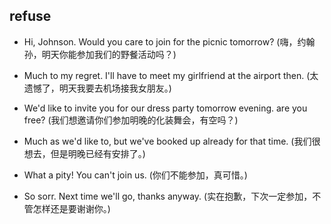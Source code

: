## refuse

- Hi, Johnson. Would you care to join for the picnic tomorrow? (嗨，约翰孙，明天你能参加我们的野餐活动吗？)

* Much to my regret. I'll have to meet my girlfriend at the airport then. (太遗憾了，明天我要去机场接我女朋友。)

- We'd like to invite you for our dress party tomorrow evening. are you free? (我们想邀请你们参加明晚的化装舞会，有空吗？)

* Much as we'd like to, but we've booked up already for that time. (我们很想去，但是明晚已经有安排了。)

- What a pity! You can't join us. (你们不能参加，真可惜。)

* So sorr. Next time we'll go, thanks anyway. (实在抱歉，下次一定参加，不管怎样还是要谢谢你。)